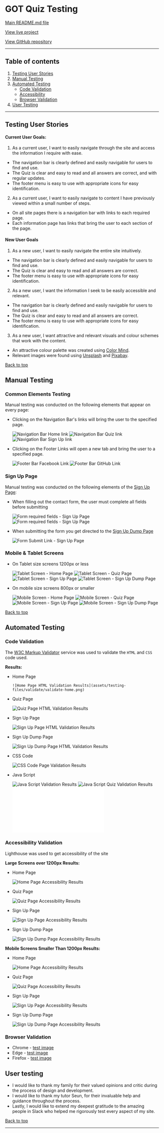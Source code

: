 # GOT Quiz Testing 

[Main README.md file](/README.md)

[View live project](https://becky139.github.io/GOT-Quiz/)

[View GitHub repository](https://github.com/Becky139/GOT-Quiz)

***
## Table of contents
1. [Testing User Stories](#Testing-User-Stories)
2. [Manual Testing](#Manual-Testing)
3. [Automated Testing](#Automated-Testing) 
     - [Code Validation](#Code-Validation)
     - [Accessibility](#Accessibility-Validation)
     - [Browser Validation](#Browser-Validation)
4. [User Testing](#User-Testing)

***

## Testing User Stories

#### Current User Goals:

1. As a current user, I want to easily navigate through the site and access the information I require with ease.

  - The navigation bar is clearly defined and easily navigable for users to find and use.
  - The Quiz is clear and easy to read and all answers are correct, and with regular updates.
  - The footer menu is easy to use with appropriate icons for easy identification.

2. As a current user, I want to easily navigate to content I have previously viewed within a small number of steps.

  - On all site pages there is a navigation bar with links to each required page.
  - Each information page has links that bring the user to each section of the page.

#### New User Goals

1. As a new user, I want to easily navigate the entire site intuitively.

  - The navigation bar is clearly defined and easily navigable for users to find and use.
  - The Quiz is clear and easy to read and all answers are correct.
  - The footer menu is easy to use with appropriate icons for easy identification.

2. As a new user, I want the information I seek to be easily accessible and relevant.

  - The navigation bar is clearly defined and easily navigable for users to find and use.
  - The Quiz is clear and easy to read and all answers are correct.
  - The footer menu is easy to use with appropriate icons for easy identification.

3. As a new user, I want attractive and relevant visuals and colour schemes that work with the content.

  - An attractive colour palette was created using [Color Mind](http://colormind.io/ "Link to Color Mind Home Page").
  - Relevant images were found using [Unsplash](https://unsplash.com "Link to Unsplash Home Page") and [Pixabay](https://pixabay.com "Link to Pixabay Home Page").

[Back to top](#GOT-Quiz-Testing)

## Manual Testing

### Common Elements Testing
Manual testing was conducted on the following elements that appear on every page:

- Clicking on the Navigation Bar's links will bring the user to the specified page.

     ![Navigation Bar Home link](assets/testing-files/nav-home-test.gif)
     ![Navigation Bar Quiz link](assets/testing-files/nav-quiz-test.gif)
     ![Navigation Bar Sign Up link](assets/testing-files/nav-signup-test.gif)

- Clicking on the Footer Links will open a new tab and bring the user to a specified page.

     ![Footer Bar Facebook Link](assets/testing-files/footer-facebook.gif)
     ![Footer Bar GitHub Link](assets/testing-files/footer-github.gif)
     
    

### Sign Up Page 
Manual testing was conducted on the following elements of the [Sign Up Page](sign-up.html):  

  - When filling out the contact form, the user must complete all fields before submitting

      ![Form required fields - Sign Up Page](assets/testing-files/form-name-test.gif)
      ![Form required fields - Sign Up Page](assets/testing-files/form-email-test.gif)

  - When submitting the form you get directed to the [Sign Up Dump Page](sign-up-dump.html)

      ![Form Submit Link - Sign Up Page](assets/testing-files/form-submit.gif) 

### Mobile & Tablet Screens

  - On Tablet size screens 1200px or less 
     
     ![Tablet Screen - Home Page](assets/testing-files/tablet-home.png)
     ![Tablet Screen - Quiz Page](assets/testing-files/tablet-quiz.png)
     ![Tablet Screen - Sign Up Page](assets/testing-files/tablet-signup.png)
     ![Tablet Screen - Sign Up Dump Page](assets/testing-files/tablet-dump.png)

  - On mobile size screens 800px or smaller 
     
     ![Mobile Screen - Home Page](assets/testing-files/mobile-home.png)
     ![Mobile Screen - Quiz Page](assets/testing-files/mobile-quiz.png)
     ![Mobile Screen - Sign Up Page](assets/testing-files/mobile-signup.png)
     ![Mobile Screen - Sign Up Dump Page](assets/testing-files/mobile-dump.png)

[Back to top](#GOT-Quiz-Testing)

## Automated Testing

### Code Validation
The [W3C Markup Validator](https://validator.w3.org/) service was used to validate the `HTML` and `CSS` code used.

**Results:**

- Home Page

      ![Home Page HTML Validation Results](assets/testing-files/validate/validate-home.png)

- Quiz Page

     ![Quiz Page HTML Validation Results](assets/testing-files/validate/validate-quiz.png)

- Sign Up Page

     ![Sign Up Page HTML Validation Results](assets/testing-files/validate/validate-sign-up.png)

- Sign Up Dump Page

     ![Sign Up Dump Page HTML Validation Results](assets/testing-files/validate/validate-sign-up-dump.png)

- CSS Code

     ![CSS Code Page Validation Results](assets/testing-files/validate/validate-css.png)

- Java Script

     ![Java Script Validation Results](assets/testing-files/validate/validate-js.JPG)
     ![Java Script Quiz Validation Results](assets/testing-files/validate/validate-jsquiz.JPG)
     ![Java Script Scroll Top Validation Results](assets/javascript/scroll-top.js)

### Accessibility Validation

Lighthouse was used to get accessibility of the site

**Large Screens over 1200px Results:**

- Home Page

     ![Home Page Accessibility Results](assets/testing-files/accessibility/lighthouse-home.png)

- Quiz Page

     ![Quiz Page Accessibility Results](assets/testing-files/accessibility/lighthouse-quiz.png)

- Sign Up Page

     ![Sign Up Page Accessibility Results](assets/testing-files/accessibility/lighthouse-sign-up.png)

- Sign Up Dump Page

     ![Sign Up Dump Page Accessibility Results](assets/testing-files/accessibility/lighthouse-dump.png)

**Mobile Screens Smaller Than 1200px Results:**

- Home Page

     ![Home Page Accessibility Results](assets/testing-files/accessibility/lighthouse-mobile-home.png)

- Quiz Page

     ![Quiz Page Accessibility Results](assets/testing-files/accessibility/lighthouse-mobile-quiz.png)

- Sign Up Page

     ![Sign Up Page Accessibility Results](assets/testing-files/accessibility/lighthouse-mobile-signup.png)

- Sign Up Dump Page

     ![Sign Up Dump Page Accessibility Results](assets/testing-files/accessibility/lighthouse-mobile-dump.png)

### Browser Validation
- Chrome - [test image](assets/testing-files/validate/validate-chrome.png)
- Edge - [test image](assets/testing-files/validate/validate-edge.png)
- Firefox - [test image](assets/testing-files/validate/validate-firefox.png)

## User testing 

- I would like to thank my family for their valued opinions and critic during the process of design and development.
- I would like to thank my tutor Seun, for their invaluable help and guidance throughout the process.
- Lastly, I would like to extend my deepest gratitude to the amazing people in Slack who helped me rigorously test every aspect of my site.

[Back to top](#GOT-Quiz-Testing)

***
